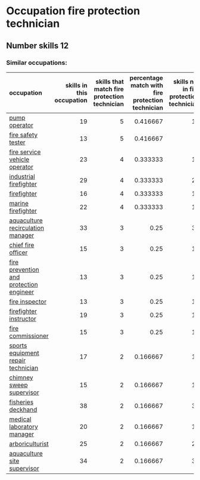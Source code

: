 # Occupation fire protection technician
## Number skills 12
### Similar occupations:
| occupation                                                                            |   skills in this occupation |   skills that match fire protection technician |   percentage match with fire protection technician |   skills not in fire protection technician |
|:--------------------------------------------------------------------------------------|----------------------------:|-----------------------------------------------:|---------------------------------------------------:|-------------------------------------------:|
| [pump operator](pump_operator.md)                                                     |                          19 |                                              5 |                                           0.416667 |                                         14 |
| [fire safety tester](fire_safety_tester.md)                                           |                          13 |                                              5 |                                           0.416667 |                                          8 |
| [fire service vehicle operator](fire_service_vehicle_operator.md)                     |                          23 |                                              4 |                                           0.333333 |                                         19 |
| [industrial firefighter](industrial_firefighter.md)                                   |                          29 |                                              4 |                                           0.333333 |                                         25 |
| [firefighter](firefighter.md)                                                         |                          16 |                                              4 |                                           0.333333 |                                         12 |
| [marine firefighter](marine_firefighter.md)                                           |                          22 |                                              4 |                                           0.333333 |                                         18 |
| [aquaculture recirculation manager](aquaculture_recirculation_manager.md)             |                          33 |                                              3 |                                           0.25     |                                         30 |
| [chief fire officer](chief_fire_officer.md)                                           |                          15 |                                              3 |                                           0.25     |                                         12 |
| [fire prevention and protection engineer](fire_prevention_and_protection_engineer.md) |                          13 |                                              3 |                                           0.25     |                                         10 |
| [fire inspector](fire_inspector.md)                                                   |                          13 |                                              3 |                                           0.25     |                                         10 |
| [firefighter instructor](firefighter_instructor.md)                                   |                          19 |                                              3 |                                           0.25     |                                         16 |
| [fire commissioner](fire_commissioner.md)                                             |                          15 |                                              3 |                                           0.25     |                                         12 |
| [sports equipment repair technician](sports_equipment_repair_technician.md)           |                          17 |                                              2 |                                           0.166667 |                                         15 |
| [chimney sweep supervisor](chimney_sweep_supervisor.md)                               |                          15 |                                              2 |                                           0.166667 |                                         13 |
| [fisheries deckhand](fisheries_deckhand.md)                                           |                          38 |                                              2 |                                           0.166667 |                                         36 |
| [medical laboratory manager](medical_laboratory_manager.md)                           |                          20 |                                              2 |                                           0.166667 |                                         18 |
| [arboriculturist](arboriculturist.md)                                                 |                          25 |                                              2 |                                           0.166667 |                                         23 |
| [aquaculture site supervisor](aquaculture_site_supervisor.md)                         |                          34 |                                              2 |                                           0.166667 |                                         32 |
